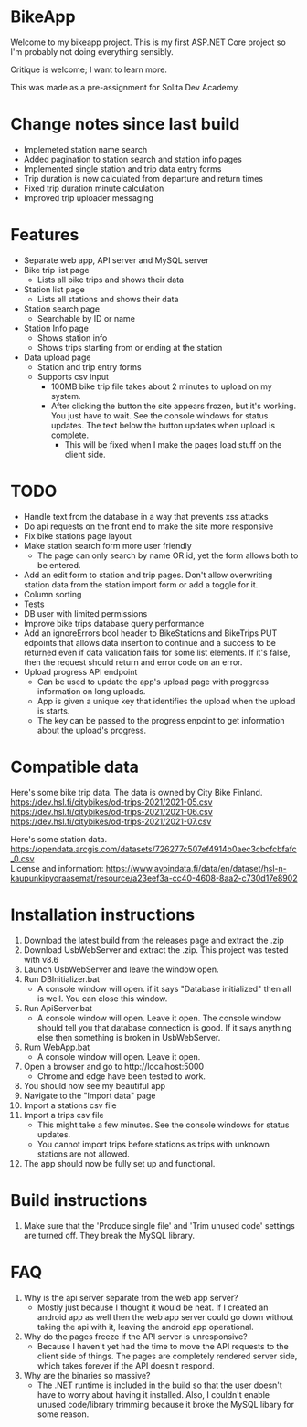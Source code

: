 # BikeApp
Welcome to my bikeapp project. This is my first ASP.NET Core project so I'm probably not doing everything sensibly.

Critique is welcome; I want to learn more.

This was made as a pre-assignment for Solita Dev Academy.

# Change notes since last build
- Implemeted station name search
- Added pagination to station search and station info pages
- Implemented single station and trip data entry forms
- Trip duration is now calculated from departure and return times
- Fixed trip duration minute calculation
- Improved trip uploader messaging

# Features
- Separate web app, API server and MySQL server
- Bike trip list page
	- Lists all bike trips and shows their data
- Station list page
	- Lists all stations and shows their data
- Station search page
	- Searchable by ID or name
- Station Info page
	- Shows station info
	- Shows trips starting from or ending at the station
- Data upload page
	- Station and trip entry forms
	- Supports csv input
		- 100MB bike trip file takes about 2 minutes to upload on my system.
		- After clicking the button the site appears frozen, but it's working. You just have to wait. See the console windows for status updates. The text below the button updates when upload is complete.
			- This will be fixed when I make the pages load stuff on the client side.
	
# TODO
- Handle text from the database in a way that prevents xss attacks
- Do api requests on the front end to make the site more responsive
- Fix bike stations page layout
- Make station search form more user friendly
	- The page can only search by name OR id, yet the form allows both to be entered.
- Add an edit form to station and trip pages. Don't allow overwriting station data from the station import form or add a toggle for it.
- Column sorting
- Tests
- DB user with limited permissions
- Improve bike trips database query performance
- Add an ignoreErrors bool header to BikeStations and BikeTrips PUT edpoints that allows data insertion to continue and a success to be returned even if data validation fails for some list elements. If it's false, then the request should return and error code on an error.
- Upload progress API endpoint
	- Can be used to update the app's upload page with proggress information on long uploads.
	- App is given a unique key that identifies the upload when the upload is starts.
	- The key can be passed to the progress enpoint to get information about the upload's progress.

# Compatible data
Here's some bike trip data. The data is owned by City Bike Finland.  
https://dev.hsl.fi/citybikes/od-trips-2021/2021-05.csv  
https://dev.hsl.fi/citybikes/od-trips-2021/2021-06.csv  
https://dev.hsl.fi/citybikes/od-trips-2021/2021-07.csv  

Here's some station data.  
https://opendata.arcgis.com/datasets/726277c507ef4914b0aec3cbcfcbfafc_0.csv  
License and information: https://www.avoindata.fi/data/en/dataset/hsl-n-kaupunkipyoraasemat/resource/a23eef3a-cc40-4608-8aa2-c730d17e8902  

# Installation instructions
1. Download the latest build from the releases page and extract the .zip
2. Download UsbWebServer and extract the .zip. This project was tested with v8.6
4. Launch UsbWebServer and leave the window open.
5. Run DBInitializer.bat
	- A console window will open. if it says "Database initialized" then all is well. You can close this window.
6. Run ApiServer.bat
	- A console window will open. Leave it open. The console window should tell you that database connection is good. If it says anything else then something is broken in UsbWebServer.
7. Rum WebApp.bat
	- A console window will open. Leave it open.
8. Open a browser and go to http://localhost:5000
	- Chrome and edge have been tested to work.
9. You should now see my beautiful app
10. Navigate to the "Import data" page
11. Import a stations csv file
12. Import a trips csv file
	- This might take a few minutes. See the console windows for status updates.
	- You cannot import trips before stations as trips with unknown stations are not allowed.
13. The app should now be fully set up and functional.

# Build instructions
1. Make sure that the 'Produce single file' and 'Trim unused code' settings are turned off. They break the MySQL library.

# FAQ
1. Why is the api server separate from the web app server?
    - Mostly just because I thought it would be neat. If I created an android app as well then the web app server could go down without taking the api with it, leaving the android app operational.
2. Why do the pages freeze if the API server is unresponsive?
	- Because I haven't yet had the time to move the API requests to the client side of things. The pages are completely rendered server side, which takes forever if the API doesn't respond.
3. Why are the binaries so massive?
	- The .NET runtime is included in the build so that the user doesn't have to worry about having it installed. Also, I couldn't enable unused code/library trimming because it broke the MySQL libary for some reason.

